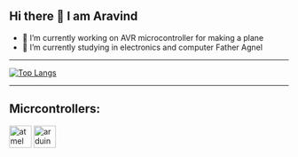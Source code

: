 ## Hi there 👋 I am Aravind

- 🔭 I’m currently working on AVR microcontroller for making a plane
- 🌱 I’m currently studying in electronics and computer Father Agnel

---

[![Top Langs](https://github-readme-stats.vercel.app/api/top-langs/?username=Pie1722&layout=donut)](https://github.com/Pie1722/github-readme-stats)

---

## Micrcontrollers:

<p align="left">
  <img height="40" alt="atmel" src="https://github.com/user-attachments/assets/b7656ee2-d5a6-47bc-aca4-306a4a2a773e" />
  <img height="40" alt="arduino" src="https://github.com/user-attachments/assets/9568a9db-437c-41cc-b902-73f8d1b4d252" />

</p>
